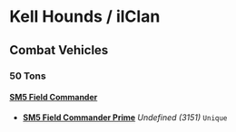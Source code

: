 # Kell Hounds / ilClan 

## Combat Vehicles 

### 50 Tons 

#### [SM5 Field Commander](../../units/sm5_field_commander.md) 

- [**SM5 Field Commander Prime**](../../units/sm5_field_commander/sm5_field_commander_prime.md) *Undefined (3151)* `Unique` 

